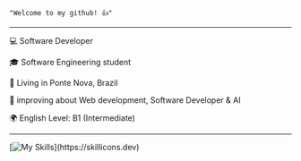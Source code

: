 <code>"Welcome to my github! 👍"</code>
<hr>

<p>💻 Software Developer
<p>🎓 Software Engineering student
<p>📍 Living in Ponte Nova, Brazil</p>
<p>🔧 improving about Web development, Software Developer & AI</p>
<p>🌍 English Level: B1 (Intermediate)</p>
<hr>

[![My Skills](https://skillicons.dev/icons?i=html,css,js,java,spring,py,angular,cs,go,mysql,)](https://skillicons.dev)
